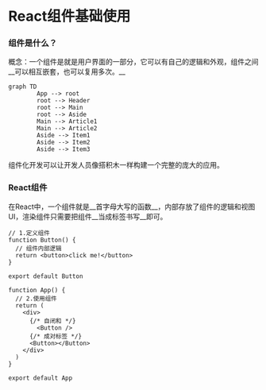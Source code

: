 # React组件基础使用

### 组件是什么？

概念：一个组件是就是用户界面的一部分，它可以有自己的逻辑和外观，组件之间__可以相互嵌套，也可以复用多次。__

```mermaid
graph TD
		App --> root
		root --> Header
		root --> Main
		root --> Aside
		Main --> Article1
		Main --> Article2
		Aside --> Item1
		Aside --> Item2
		Aside --> Item3
```

组件化开发可以让开发人员像搭积木一样构建一个完整的庞大的应用。

### React组件

​	在React中，一个组件就是__首字母大写的函数__，内部存放了组件的逻辑和视图UI，渲染组件只需要把组件__当成标签书写__即可。

```react
// 1.定义组件
function Button() {
  // 组件内部逻辑
  return <button>click me!</button>
}

export default Button
```

```react
function App() {
  // 2.使用组件
  return (
  	<div>
      {/* 自闭和 */}
    	<Button />
      {/* 成对标签 */}
      <Button></Button>
    </div>
  )
}

export default App
```

